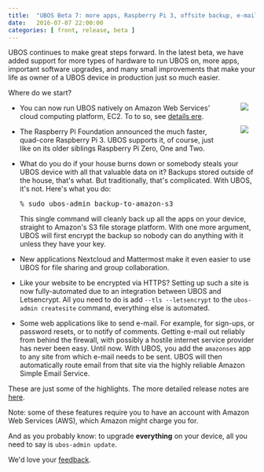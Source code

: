 ```yaml
---
title:  "UBOS Beta 7: more apps, Raspberry Pi 3, offsite backup, e-mail, AWS and more"
date:   2016-07-07 22:00:00
categories: [ front, release, beta ]
---
```


UBOS continues to make great steps forward. In the latest beta, we have added
support for more types of hardware to run UBOS on, more apps, important software
upgrades, and many small improvements that make your life as owner of a UBOS
device in production just so much easier.

<div style="float: right; margin: 0 0 10px 20px; text-align: right">
 <p><a href="https://aws.amazon.com/"><img src="/images/2016-04-01/ec2.png" style="margin: 15px"></a><br/>
    <a href="http://raspberrypi.org/"><img src="/images/rpi-83x100.png" style="margin: 15px"></a></p>
</div>

Where do we start?

* You can now run UBOS natively on Amazon Web Services' cloud computing platform,
  EC2. To to so, see <a href="/docs/users/installation/ec2.html">details ere</a>.

* The Raspberry Pi Foundation announced the much faster, quad-core Raspberry Pi 3.
  UBOS supports it, of course, just like on its older siblings Raspberry Pi Zero,
  One and Two.

* What do you do if your house burns down or somebody steals your UBOS device with
  all that valuable data on it? Backups stored outside of the house, that's what.
  But traditionally, that's complicated. With UBOS, it's not. Here's what you do:

  <pre>% sudo ubos-admin backup-to-amazon-s3</pre>

  This single command will cleanly back up all the apps on your device, straight to
  Amazon's S3 file storage platform. With one more argument, UBOS will first encrypt
  the backup so nobody can do anything with it unless they have your key.

* New applications Nextcloud and Mattermost make it even easier to use UBOS for
  file sharing and group collaboration.

* Like your website to be encrypted via HTTPS? Setting up such a site is now
  fully-automated due to an integration between UBOS and Letsencrypt. All you need
  to do is add ``--tls --letsencrypt`` to the ``ubos-admin createsite`` command,
  everything else is automated.

* Some web applications like to send e-mail. For example, for sign-ups, or password
  resets, or to notify of comments. Getting e-mail out reliably from behind
  the firewall, with possibly a hostile internet service provider has never
  been easy. Until now. With UBOS, you add the ``amazonses`` app to any site
  from which e-mail needs to be sent. UBOS will then automatically route
  email from that site via the highly reliable Amazon Simple Email Service.

These are just some of the highlights. The more detailed release notes are
<a href="/docs/releases/beta7/release-notes/">here</a>.

Note: some of these features require you to have an account with Amazon
Web Services (AWS), which Amazon might charge you for.

And as you probably know: to upgrade <b>everything</b> on your device, all you need to say is
``ubos-admin update``.

We'd love your <a href="/community/">feedback</a>.

